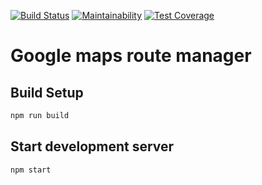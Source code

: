 [![Build Status](https://travis-ci.org/Ensaphelon/google-maps.svg?branch=master)](https://travis-ci.org/Ensaphelon/google-maps)
[![Maintainability](https://api.codeclimate.com/v1/badges/ac01d75d6aa0d3cd84ee/maintainability)](https://codeclimate.com/github/Ensaphelon/google-maps/maintainability)
[![Test Coverage](https://api.codeclimate.com/v1/badges/ac01d75d6aa0d3cd84ee/test_coverage)](https://codeclimate.com/github/Ensaphelon/google-maps/test_coverage)

# Google maps route manager

## Build Setup

``` bash
npm run build
```

## Start development server

``` bash
npm start
```